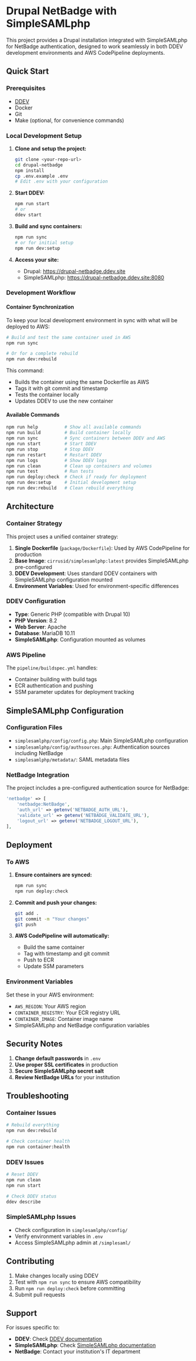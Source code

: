 # Drupal NetBadge with SimpleSAMLphp

This project provides a Drupal installation integrated with SimpleSAMLphp for NetBadge authentication, designed to work seamlessly in both DDEV development environments and AWS CodePipeline deployments.

## Quick Start

### Prerequisites

- [DDEV](https://ddev.readthedocs.io/en/stable/)
- Docker
- Git
- Make (optional, for convenience commands)

### Local Development Setup

1. **Clone and setup the project:**
   ```bash
   git clone <your-repo-url>
   cd drupal-netbadge
   npm install
   cp .env.example .env
   # Edit .env with your configuration
   ```

2. **Start DDEV:**
   ```bash
   npm run start
   # or
   ddev start
   ```

3. **Build and sync containers:**
   ```bash
   npm run sync
   # or for initial setup
   npm run dev:setup
   ```

4. **Access your site:**
   - Drupal: https://drupal-netbadge.ddev.site
   - SimpleSAMLphp: https://drupal-netbadge.ddev.site:8080

### Development Workflow

#### Container Synchronization

To keep your local development environment in sync with what will be deployed to AWS:

```bash
# Build and test the same container used in AWS
npm run sync

# Or for a complete rebuild
npm run dev:rebuild
```

This command:
- Builds the container using the same Dockerfile as AWS
- Tags it with git commit and timestamp
- Tests the container locally
- Updates DDEV to use the new container

#### Available Commands

```bash
npm run help          # Show all available commands
npm run build         # Build container locally
npm run sync          # Sync containers between DDEV and AWS
npm run start         # Start DDEV
npm run stop          # Stop DDEV
npm run restart       # Restart DDEV
npm run logs          # Show DDEV logs
npm run clean         # Clean up containers and volumes
npm run test          # Run tests
npm run deploy:check  # Check if ready for deployment
npm run dev:setup     # Initial development setup
npm run dev:rebuild   # Clean rebuild everything
```

## Architecture

### Container Strategy

This project uses a unified container strategy:

1. **Single Dockerfile** (`package/Dockerfile`): Used by AWS CodePipeline for production
2. **Base Image**: `cirrusid/simplesamlphp:latest` provides SimpleSAMLphp pre-configured
3. **DDEV Development**: Uses standard DDEV containers with SimpleSAMLphp configuration mounted
4. **Environment Variables**: Used for environment-specific differences

### DDEV Configuration

- **Type**: Generic PHP (compatible with Drupal 10)
- **PHP Version**: 8.2
- **Web Server**: Apache
- **Database**: MariaDB 10.11
- **SimpleSAMLphp**: Configuration mounted as volumes

### AWS Pipeline

The `pipeline/buildspec.yml` handles:
- Container building with build tags
- ECR authentication and pushing
- SSM parameter updates for deployment tracking

## SimpleSAMLphp Configuration

### Configuration Files

- `simplesamlphp/config/config.php`: Main SimpleSAMLphp configuration
- `simplesamlphp/config/authsources.php`: Authentication sources including NetBadge
- `simplesamlphp/metadata/`: SAML metadata files

### NetBadge Integration

The project includes a pre-configured authentication source for NetBadge:

```php
'netbadge' => [
    'netbadge:NetBadge',
    'auth_url' => getenv('NETBADGE_AUTH_URL'),
    'validate_url' => getenv('NETBADGE_VALIDATE_URL'),
    'logout_url' => getenv('NETBADGE_LOGOUT_URL'),
],
```

## Deployment

### To AWS

1. **Ensure containers are synced:**
   ```bash
   npm run sync
   npm run deploy:check
   ```

2. **Commit and push your changes:**
   ```bash
   git add .
   git commit -m "Your changes"
   git push
   ```

3. **AWS CodePipeline will automatically:**
   - Build the same container
   - Tag with timestamp and git commit
   - Push to ECR
   - Update SSM parameters

### Environment Variables

Set these in your AWS environment:

- `AWS_REGION`: Your AWS region
- `CONTAINER_REGISTRY`: Your ECR registry URL
- `CONTAINER_IMAGE`: Container image name
- SimpleSAMLphp and NetBadge configuration variables

## Security Notes

1. **Change default passwords** in `.env`
2. **Use proper SSL certificates** in production
3. **Secure SimpleSAMLphp secret salt**
4. **Review NetBadge URLs** for your institution

## Troubleshooting

### Container Issues

```bash
# Rebuild everything
npm run dev:rebuild

# Check container health
npm run container:health
```

### DDEV Issues

```bash
# Reset DDEV
npm run clean
npm run start

# Check DDEV status
ddev describe
```

### SimpleSAMLphp Issues

- Check configuration in `simplesamlphp/config/`
- Verify environment variables in `.env`
- Access SimpleSAMLphp admin at `/simplesaml/`

## Contributing

1. Make changes locally using DDEV
2. Test with `npm run sync` to ensure AWS compatibility
3. Run `npm run deploy:check` before committing
4. Submit pull requests

## Support

For issues specific to:
- **DDEV**: Check [DDEV documentation](https://ddev.readthedocs.io/)
- **SimpleSAMLphp**: Check [SimpleSAMLphp documentation](https://simplesamlphp.org/docs/)
- **NetBadge**: Contact your institution's IT department
